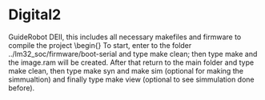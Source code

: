 # Digital2
GuideRobot DEII, this includes all necessary makefiles and firmware to compile the project
\begin{}
To start, enter to the folder ../lm32_soc/firmware/boot-serial and type make clean; then type make and the image.ram will be created. After that return to the main folder and type make clean, then type make syn and make sim (optional for making the simmualtion) and finally type make view (optional to see simmulation done before). 
